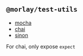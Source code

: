 ## `@morlay/test-utils`

* [mocha](https://mochajs.org/)
* [chai](http://chaijs.com/)
* [sinon](http://sinonjs.org/)

For chai, only expose `expect`